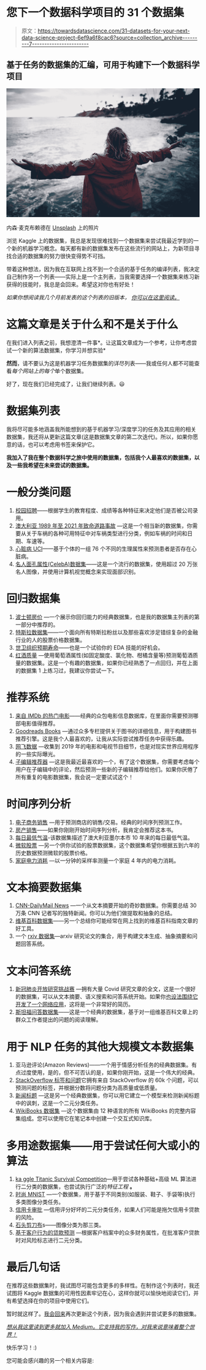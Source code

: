 # 您下一个数据科学项目的 31 个数据集

> 原文：<https://towardsdatascience.com/31-datasets-for-your-next-data-science-project-6ef9a6f8cac6?source=collection_archive---------7----------------------->

## 基于任务的数据集的汇编，可用于构建下一个数据科学项目

![](img/257c4940cd72b1f53ff3e29b1d754a80.png)

内森·麦克布赖德在 [Unsplash](https://unsplash.com?utm_source=medium&utm_medium=referral) 上的照片

浏览 Kaggle 上的数据集，我总是发现很难找到一个数据集来尝试我最近学到的一个新的机器学习概念。每天都有新的数据集发布在这些流行的网站上，为新项目寻找合适的数据集的努力很快变得势不可挡。

带着这种想法，因为我在互联网上找不到一个合适的基于任务的编译列表，我决定自己制作另一个列表——实际上是一个主列表，当我需要选择一个数据集来练习新获得的技能时，我总是会回来。希望这对你也有好处！

*如果你想阅读我几个月前发表的这个列表的旧版本，* [*你可以在这里阅读。*](/26-datasets-for-your-data-science-projects-658601590a4c)

# 这篇文章是关于什么和不是关于什么

在我们进入列表之前，我想澄清一件事*。让这篇文章成为一个参考，让你考虑尝试一个新的算法数据集，你学习并想实验*

**然而**，请不要认为这是机器学习任务数据集的详尽列表——我或任何人都不可能查看*每个网站上的每个*单个数据集。

好了，现在我们已经完成了，让我们继续列表。😃

# 数据集列表

我将尽可能多地涵盖我所能想到的基于机器学习/深度学习的任务及其应用的相关数据集，我还将从更新这篇文章(这是数据集文章的第二次迭代)。所以，如果你愿意的话，也可以考虑用书签来保护它。

**我加入了我在整个数据科学之旅中使用的数据集，包括我个人最喜欢的数据集，以及一些我希望在未来尝试的数据集。**

# 一般分类问题

1.  [校园招聘](https://www.kaggle.com/benroshan/factors-affecting-campus-placement)——根据学生的教育程度、成绩等各种特征来决定他们是否被公司录用。
2.  [澳大利亚 1989 年至 2021 年致命道路事故](https://www.kaggle.com/deepcontractor/australian-fatal-car-accident-data-19892021/code) —这是一个相当新的数据集，你需要从关于车祸的各种可用特征中对车祸类型进行分类，例如车祸的时间和日期、车速等。
3.  [心脏病 UCI](https://www.kaggle.com/ronitf/heart-disease-uci)——基于个体的一组 76 个不同的生理属性来预测患者是否存在心脏病。
4.  [名人面孔属性(CelebA)数据集](https://www.kaggle.com/jessicali9530/celeba-dataset)——这是一个流行的数据集，使用超过 20 万张名人图像，并使用计算机视觉概念来实现面部识别。

# 回归数据集

1.  [波士顿房价](https://www.kaggle.com/vikrishnan/boston-house-prices) —一个展示你回归能力的经典数据集，也是我的数据集主列表的第一部分中推荐的。
2.  [特斯拉数据集](https://www.kaggle.com/abhimaneukj/tesla-inc-tsla-dataset)——一个面向所有特斯拉粉丝以及那些喜欢涉足错综复杂的金融行业的人的股票价格数据集。
3.  [世卫组织预期寿命](https://www.kaggle.com/kumarajarshi/life-expectancy-who)——也是一个试验你的 EDA 技能的好机会。
4.  [红酒质量](https://www.kaggle.com/uciml/red-wine-quality-cortez-et-al-2009) —使用葡萄酒属性(如固定酸度、氯化物、柑橘含量等)预测葡萄酒质量的数据集。这是一个有趣的数据集，如果你已经熟悉了一点回归，并在上面的数据集 1 上练习过，我建议你尝试一下。

# 推荐系统

1.  [来自 IMDb 的热门电影](https://www.kaggle.com/sankha1998/tmdb-top-10000-popular-movies-dataset)——经典的众包电影信息数据库，在里面你需要预测哪部电影值得推荐。
2.  [Goodreads Books](https://www.kaggle.com/jealousleopard/goodreadsbooks) —通过众多专栏提供关于图书的详细信息，用于构建图书推荐引擎。这是我个人最喜欢的，让我从实际尝试推荐任务中获得乐趣。
3.  [网飞数据](https://www.kaggle.com/shivamb/netflix-shows/tasks) —收集到 2019 年的电影和电视节目细节，也是对现实世界应用程序的一些实际曝光。
4.  [子编辑推荐器](https://www.kaggle.com/timschaum/subreddit-recommender) —这是我最近最喜欢的一个，有了这个数据集，你需要考虑每个用户在子编辑中的评论，然后预测一些新的子编辑推荐给他们。如果你厌倦了所有重复的电影数据集，我会说一定要试试这个！

# 时间序列分析

1.  [电子商务销售](https://www.kaggle.com/carrie1/ecommerce-data) —用于预测商店的销售/交易。经典的时间序列预测工作。
2.  [房产销售](https://www.kaggle.com/htagholdings/property-sales)——如果你刚刚开始时间序列分析，我肯定会推荐这本书。
3.  [每日最低气温](https://raw.githubusercontent.com/jbrownlee/Datasets/master/daily-min-temperatures.csv)-该数据集描述了澳大利亚墨尔本市 10 年来的每日最低气温。
4.  [微软股票](https://www.kaggle.com/vijayvvenkitesh/microsoft-stock-time-series-analysis) —另一个供你试验的股票数据集，这个数据集希望你根据五到六年的历史数据预测微软的股票价格。
5.  [家庭电力消耗](https://www.kaggle.com/uciml/electric-power-consumption-data-set) —以一分钟的采样率测量一个家庭 4 年内的电力消耗。

# 文本摘要数据集

1.  [CNN-DailyMail News](https://www.kaggle.com/gowrishankarp/newspaper-text-summarization-cnn-dailymail) —一个从文本摘要开始的奇妙数据集。你需要总结 30 万条 CNN 记者写的独特新闻。你可以为他们做提取和抽象的总结。
2.  [维基百科数据集](https://www.kaggle.com/varunucl/wikihow-summarization)——另一个总结你可能经常在网上找到的维基百科指南文章的好工具。
3.  一个 [rxiv 数据集](https://www.kaggle.com/Cornell-University/arxiv)—arxiv 研究论文的集合，用于构建文本生成、抽象摘要和问题回答系统。

# 文本问答系统

1.  [新冠肺炎开放研究挑战赛](https://www.kaggle.com/allen-institute-for-ai/CORD-19-research-challenge) —拥有大量 Covid 研究文章的全文，这是一个很好的数据集，可以从文本摘要、语义搜索和问答系统开始。如果你[也设法围绕它开发了一个网络应用](/a-guide-to-streamlit-frontend-for-data-science-made-simpler-c6dda54e3183)，这将是一个非常好的简历。
2.  [斯坦福问答数据集](https://www.kaggle.com/stanfordu/stanford-question-answering-dataset)——这是一个经典的数据集，基于对一组维基百科文章上的群众工作者提出的问题的阅读理解。

# 用于 NLP 任务的其他大规模文本数据集

1.  亚马逊评论(Amazon Reviews)——一个用于情感分析任务的经典数据集。有点过度使用，是的，但不可否认的是，如果你刚开始，这是一个伟大的经典。
2.  [StackOverflow 标签和问题](https://www.kaggle.com/imoore/60k-stack-overflow-questions-with-quality-rate)它拥有来自 StackOverflow 的 60k 个问题，可以预测问题的标签，并根据分数将问题分类为高质量或低质量。
3.  [新闻标题](https://www.kaggle.com/rmisra/news-headlines-dataset-for-sarcasm-detection) —这是另一个经典数据集，你可以用它建立一个模型来检测新闻标题中的讽刺，这是一个二元分类任务。
4.  [WikiBooks 数据集](https://www.kaggle.com/dhruvildave/wikibooks-dataset/) —这个数据集由 12 种语言的所有 WikiBooks 的完整内容集组成。您可以使用它在笔记本中创建一个交互式知识库。

# 多用途数据集——用于尝试任何大或小的算法

1.  [ka ggle Titanic Survival Competition](https://www.kaggle.com/c/titanic/data)—用于尝试各种基础+高级 ML 算法进行二分类的数据集，也尝试执行广泛的*特征工程* **。**
2.  [时尚 MNIST](https://www.kaggle.com/zalando-research/fashionmnist) —一个数据集，用于基于不同类别(如服装、鞋子、手袋等)执行多类图像分类任务。
3.  [信用卡审批](https://www.kaggle.com/rikdifos/credit-card-approval-prediction) —信用评分好坏的二元分类任务，如果人们可能是拖欠信用卡贷款的风险。
4.  [石头剪刀布](https://www.kaggle.com/sanikamal/rock-paper-scissors-dataset)s——图像分类为那三类。
5.  [基于客户行为的贷款预测](https://www.kaggle.com/subhamjain/loan-prediction-based-on-customer-behavior) —根据客户档案中的众多财务属性，在批准客户贷款时对风险标志进行二元分类。

# 最后几句话

在推荐这些数据集时，我试图尽可能包含更多的多样性。在制作这个列表时，我还试图将 Kaggle 数据集的可用性因素牢记在心，这样你就可以愉快地阅读它们，并有希望选择在你的项目中使用它们。

暂时就这样了。[我会回来](https://ipom.medium.com)再次更新这个列表，因为我会遇到并尝试更多的数据集。

[*想从我这里读到更多就加入 Medium。它支持我的写作，对我来说意味着整个世界！*](https://ipom.medium.com/membership)

快乐学习！:)

您可能会感兴趣的另一个相关内容是:

</the-quick-guide-to-making-your-own-dataset-with-python-a28ae9f7f488> 